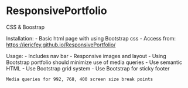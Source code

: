 # ResponsivePortfolio
CSS &amp; Boostrap

Installation:
    - Basic html page with using Bootstrap css
    - Access from: https://jericfey.github.io/ResponsivePortfolio/

Usage: 
    - Includes nav bar
    - Responsive images and layout
    - Using Bootstrap portfolio should minimize use of media queries
    - Use semantic HTML
    - Use Bootstrap grid system
    - Use Bootstrap for sticky footer

    Media queries for 992, 768, 400 screen size break points
    